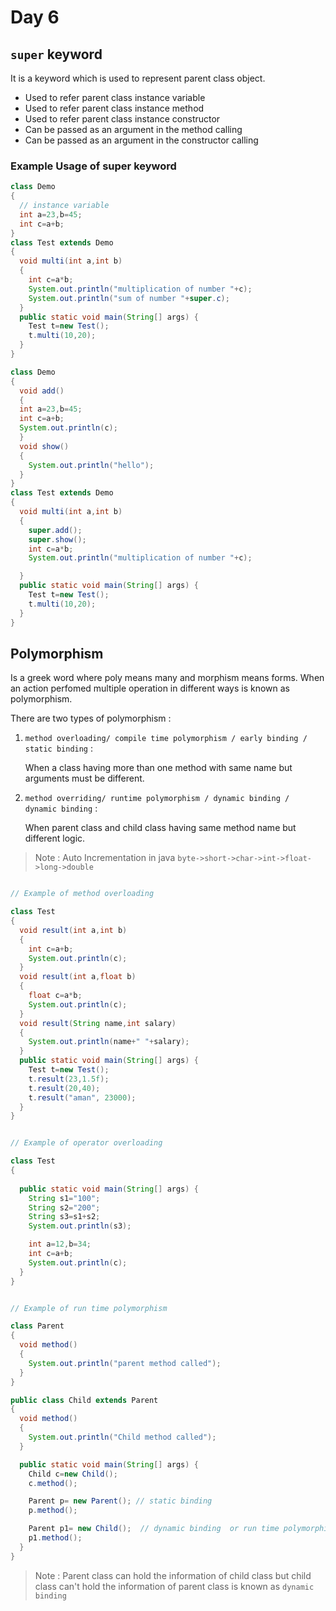 # Day 6

## `super` keyword

It is a keyword which is used to represent parent class object.
  
- Used to refer parent class instance variable
- Used to refer parent class instance method
- Used to refer parent class instance constructor
- Can be passed as an argument in the method calling
- Can be passed as an argument in the constructor calling

### Example Usage of super keyword

```java
class Demo
{
  // instance variable
  int a=23,b=45;
  int c=a+b;
}
class Test extends Demo
{
  void multi(int a,int b)
  {
    int c=a*b;
    System.out.println("multiplication of number "+c);
    System.out.println("sum of number "+super.c);
  }
  public static void main(String[] args) {
    Test t=new Test();
    t.multi(10,20);
  }
}
```

```java
class Demo
{
  void add()
  {
  int a=23,b=45;
  int c=a+b;
  System.out.println(c);
  }
  void show()
  {
    System.out.println("hello");
  }
}
class Test extends Demo
{
  void multi(int a,int b)
  {
    super.add();
    super.show();
    int c=a*b;
    System.out.println("multiplication of number "+c);

  }
  public static void main(String[] args) {
    Test t=new Test();
    t.multi(10,20);
  }
}

```

## Polymorphism

Is a greek word  where poly means many and morphism means forms. When an action perfomed multiple operation in different ways is known as polymorphism.
  
There are two types of polymorphism :
  
1. `method overloading/ compile time polymorphism / early binding / static binding` :
  
     When a class having more than one method with same name but arguments must be different.

1. `method overriding/ runtime polymorphism / dynamic binding /  dynamic binding` :

      When parent class and child class having same method name but different logic.

> Note : Auto Incrementation in java
> `byte->short->char->int->float->long->double`

```java

// Example of method overloading

class Test
{
  void result(int a,int b)
  {
    int c=a+b;
    System.out.println(c);
  }
  void result(int a,float b)
  {
    float c=a*b;
    System.out.println(c);
  }
  void result(String name,int salary)
  {
    System.out.println(name+" "+salary);
  }
  public static void main(String[] args) {
    Test t=new Test();
    t.result(23,1.5f); 
    t.result(20,40);
    t.result("aman", 23000);
  }
}
```

```java

// Example of operator overloading 

class Test
{
  
  public static void main(String[] args) {
    String s1="100";
    String s2="200";
    String s3=s1+s2;
    System.out.println(s3);

    int a=12,b=34;
    int c=a+b;
    System.out.println(c);
  }
}

```

```java

// Example of run time polymorphism 

class Parent
{
  void method()
  {
    System.out.println("parent method called");
  }
}

public class Child extends Parent
{
  void method()
  {
    System.out.println("Child method called");
  }

  public static void main(String[] args) {
    Child c=new Child();
    c.method();

    Parent p= new Parent(); // static binding
    p.method();

    Parent p1= new Child();  // dynamic binding  or run time polymorphism
    p1.method();
  }
}

```

> Note : Parent class can hold the information of child class but child class
> can't hold the information of parent class is known as `dynamic binding`
